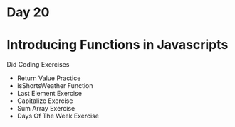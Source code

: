 # Day 20

# Introducing Functions in Javascripts

Did Coding Exercises 
<ul>
<li>Return Value Practice</li>
<li>isShortsWeather Function</li>
<li>Last Element Exercise</li>
<li>Capitalize Exercise</li>
<li>Sum Array Exercise</li>
<li>Days Of The Week Exercise</li>
</ul>